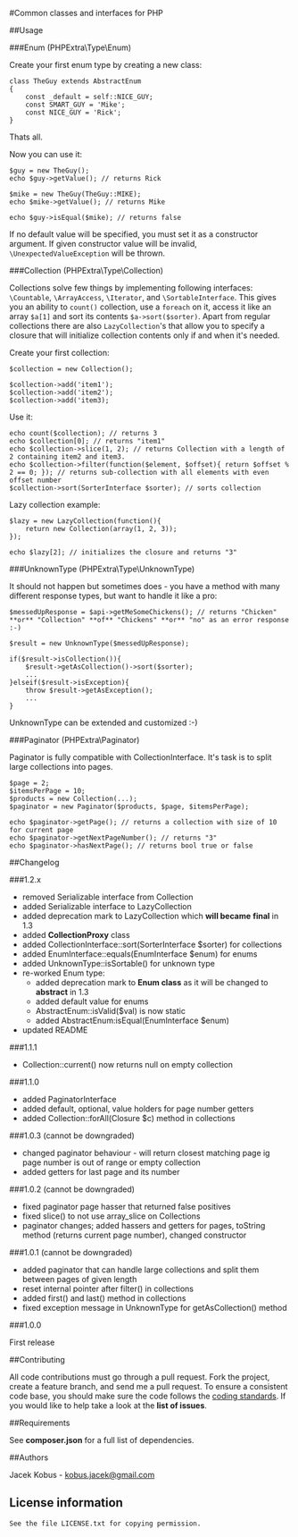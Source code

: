 #Common classes and interfaces for PHP

##Usage

###Enum (PHPExtra\Type\Enum)

Create your first enum type by creating a new class:

    class TheGuy extends AbstractEnum
    {
        const _default = self::NICE_GUY;
        const SMART_GUY = 'Mike';
        const NICE_GUY = 'Rick';
    }

Thats all.

Now you can use it:

    $guy = new TheGuy();
    echo $guy->getValue(); // returns Rick

    $mike = new TheGuy(TheGuy::MIKE);
    echo $mike->getValue(); // returns Mike

    echo $guy->isEqual($mike); // returns false

If no default value will be specified, you must set it as a constructor argument.
If given constructor value will be invalid, ``\UnexpectedValueException`` will be thrown.

###Collection (PHPExtra\Type\Collection)

Collections solve few things by implementing following interfaces: ``\Countable``, ``\ArrayAccess``, ``\Iterator``, and ``\SortableInterface``.
This gives you an ability to ``count()`` collection, use a ``foreach`` on it, access it like an array ``$a[1]`` and sort its contents ``$a->sort($sorter)``.
Apart from regular collections there are also ``LazyCollection``'s that allow you to specify a closure that will initialize collection
contents only if and when it's needed.

Create your first collection:

    $collection = new Collection();

    $collection->add('item1');
    $collection->add('item2');
    $collection->add('item3);

Use it:

    echo count($collection); // returns 3
    echo $collection[0]; // returns "item1"
    echo $collection->slice(1, 2); // returns Collection with a length of 2 containing item2 and item3.
    echo $collection->filter(function($element, $offset){ return $offset % 2 == 0; }); // returns sub-collection with all elements with even offset number
    $collection->sort(SorterInterface $sorter); // sorts collection

Lazy collection example:

    $lazy = new LazyCollection(function(){
        return new Collection(array(1, 2, 3));
    });

    echo $lazy[2]; // initializes the closure and returns "3"

###UnknownType (PHPExtra\Type\UnknownType)

It should not happen but sometimes does - you have a method with many different response types, but want to handle it like a pro:

    $messedUpResponse = $api->getMeSomeChickens(); // returns "Chicken" **or** "Collection" **of** "Chickens" **or** "no" as an error response :-)

    $result = new UnknownType($messedUpResponse);

    if($result->isCollection()){
        $result->getAsCollection()->sort($sorter);
        ...
    }elseif($result->isException){
        throw $result->getAsException();
        ...
    }

UnknownType can be extended and customized :-)


###Paginator (PHPExtra\Paginator)

Paginator is fully compatible with CollectionInterface. It's task is to split large collections into pages.

    $page = 2;
    $itemsPerPage = 10;
    $products = new Collection(...);
    $paginator = new Paginator($products, $page, $itemsPerPage);

    echo $paginator->getPage(); // returns a collection with size of 10 for current page
    echo $paginator->getNextPageNumber(); // returns "3"
    echo $paginator->hasNextPage(); // returns bool true or false

##Changelog

###1.2.x

- removed Serializable interface from Collection
- added Serializable interface to LazyCollection
- added deprecation mark to LazyCollection which **will became** **final** in 1.3
- added **CollectionProxy** class
- added CollectionInterface::sort(SorterInterface $sorter) for collections
- added EnumInterface::equals(EnumInterface $enum) for enums
- added UnknownType::isSortable() for unknown type
- re-worked Enum type:
    - added deprecation mark to **Enum class** as it will be changed to **abstract** in 1.3
    - added default value for enums
    - AbstractEnum::isValid($val) is now static
    - added AbstractEnum:isEqual(EnumInterface $enum)
- updated README


###1.1.1

- Collection::current() now returns null on empty collection

###1.1.0

- added PaginatorInterface
- added default, optional, value holders for page number getters
- added Collection::forAll(Closure $c) method in collections

###1.0.3 (cannot be downgraded)

- changed paginator behaviour - will return closest matching page ig page number is out of range or empty collection
- added getters for last page and its number

###1.0.2 (cannot be downgraded)

- fixed paginator page hasser that returned false positives
- fixed slice() to not use array_slice on Collections
- paginator changes; added hassers and getters for pages, toString method (returns current page number), changed constructor

###1.0.1 (cannot be downgraded)

- added paginator that can handle large collections and split them between pages of given length
- reset internal pointer after filter() in collections
- added first() and last() method in collections
- fixed exception message in UnknownType for getAsCollection() method

###1.0.0

First release

##Contributing

All code contributions must go through a pull request.
Fork the project, create a feature branch, and send me a pull request.
To ensure a consistent code base, you should make sure the code follows
the [coding standards](http://symfony.com/doc/2.0/contributing/code/standards.html).
If you would like to help take a look at the **list of issues**.

##Requirements

See **composer.json** for a full list of dependencies.

##Authors

Jacek Kobus - <kobus.jacek@gmail.com>

## License information

    See the file LICENSE.txt for copying permission.